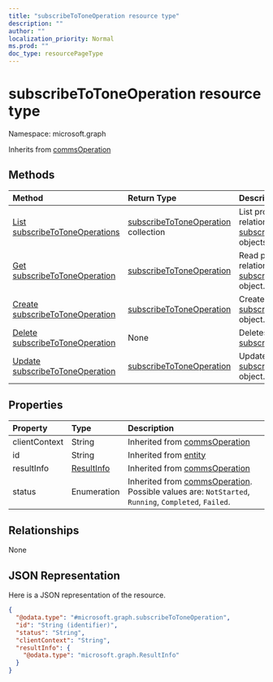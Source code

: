 ```yaml
---
title: "subscribeToToneOperation resource type"
description: ""
author: ""
localization_priority: Normal
ms.prod: ""
doc_type: resourcePageType
---
```


# subscribeToToneOperation resource type


Namespace: microsoft.graph




Inherits from [commsOperation](../resources/commsoperation.md)

## Methods
|Method|Return Type|Description|
|:---|:---|:---|
|[List subscribeToToneOperations](../api/subscribetotoneoperation-list.md)|[subscribeToToneOperation](../resources/subscribetotoneoperation.md) collection|List properties and relationships of the [subscribeToToneOperation](../resources/subscribetotoneoperation.md) objects.|
|[Get subscribeToToneOperation](../api/subscribetotoneoperation-get.md)|[subscribeToToneOperation](../resources/subscribetotoneoperation.md)|Read properties and relationships of the [subscribeToToneOperation](../resources/subscribetotoneoperation.md) object.|
|[Create subscribeToToneOperation](../api/subscribetotoneoperation-create.md)|[subscribeToToneOperation](../resources/subscribetotoneoperation.md)|Create a new [subscribeToToneOperation](../resources/subscribetotoneoperation.md) object.|
|[Delete subscribeToToneOperation](../api/subscribetotoneoperation-delete.md)|None|Deletes a [subscribeToToneOperation](../resources/subscribetotoneoperation.md).|
|[Update subscribeToToneOperation](../api/subscribetotoneoperation-update.md)|[subscribeToToneOperation](../resources/subscribetotoneoperation.md)|Update the properties of a [subscribeToToneOperation](../resources/subscribetotoneoperation.md) object.|

## Properties
|Property|Type|Description|
|:---|:---|:---|
|clientContext|String| Inherited from [commsOperation](../resources/commsoperation.md)|
|id|String| Inherited from [entity](../resources/entity.md)|
|resultInfo|[ResultInfo](../resources/resultinfo.md)| Inherited from [commsOperation](../resources/commsoperation.md)|
|status|Enumeration| Inherited from [commsOperation](../resources/commsoperation.md). Possible values are: `NotStarted`, `Running`, `Completed`, `Failed`.|

## Relationships
None

## JSON Representation
Here is a JSON representation of the resource.
<!-- {
  "blockType": "resource",
  "keyProperty": "id",
  "@odata.type": "microsoft.graph.subscribeToToneOperation",
  "baseType": "microsoft.graph.commsOperation",
  "openType": true
}
-->
``` json
{
  "@odata.type": "#microsoft.graph.subscribeToToneOperation",
  "id": "String (identifier)",
  "status": "String",
  "clientContext": "String",
  "resultInfo": {
    "@odata.type": "microsoft.graph.ResultInfo"
  }
}
```

